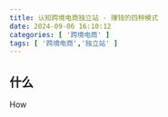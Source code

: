 ```yaml
---
title: 认知跨境电商独立站 - 赚钱的四种模式
date: 2024-09-06 16:10:12
categories: [ '跨境电商' ]
tags: [ '跨境电商','独立站' ]
---
```


## 什么

How